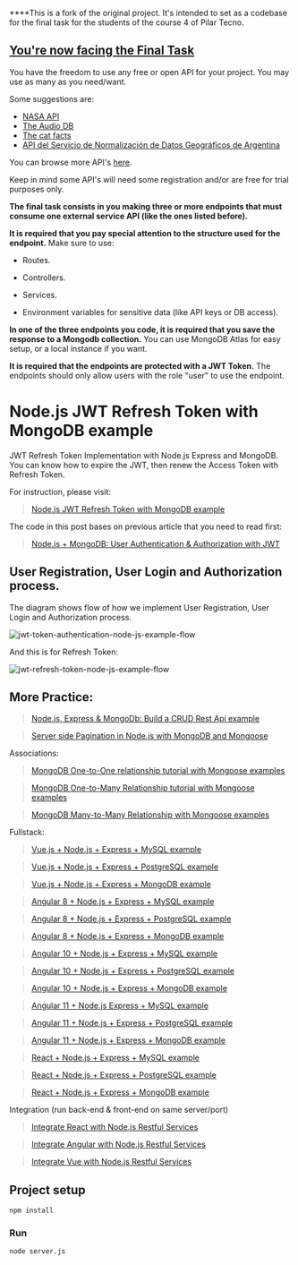 ****This is a fork of the original project. It's intended to set as a codebase for the final task for the students of the course 4 of Pilar Tecno.

## **[You're now facing the Final Task](https://www.youtube.com/watch?v=Jxk9DqdYsJ4)**

  

You have the freedom to use any free or open API for your project. You may use as many as you need/want.

Some suggestions are:

 - [NASA API](https://api.nasa.gov/)
 - [The Audio DB](https://www.theaudiodb.com/api_guide.php) 
- [The cat facts](https://alexwohlbruck.github.io/cat-facts/docs/) 
- [API del Servicio de Normalización de Datos Geográficos de
       Argentina](https://datosgobar.github.io/georef-ar-api/) 
       
You can browse more API's [here](https://public-apis.io/).

Keep in mind some API's will need some registration and/or are free for trial purposes only.

**The final task consists in you making three or more endpoints that must consume one external service API (like the ones listed before).**

**It is required that you pay special attention to the structure used for the endpoint.** Make sure to use:

* Routes.

* Controllers.

* Services.

* Environment variables for sensitive data (like API keys or DB access).

**In one of the three endpoints you code, it is required that you save the response to a Mongodb collection.** You can use MongoDB Atlas for easy setup, or a local instance if you want.

**It is required that the endpoints are protected with a JWT Token.** The endpoints should only allow users with the role "user" to use the endpoint.

# Node.js JWT Refresh Token with MongoDB example
JWT Refresh Token Implementation with Node.js Express and MongoDB. You can know how to expire the JWT, then renew the Access Token with Refresh Token.

For instruction, please visit:
> [Node.js JWT Refresh Token with MongoDB example](https://bezkoder.com/jwt-refresh-token-node-js-mongodb/)

The code in this post bases on previous article that you need to read first:
> [Node.js + MongoDB: User Authentication & Authorization with JWT](https://bezkoder.com/node-js-mongodb-auth-jwt/)

## User Registration, User Login and Authorization process.

The diagram shows flow of how we implement User Registration, User Login and Authorization process.

![jwt-token-authentication-node-js-example-flow](jwt-token-authentication-node-js-example-flow.png)

And this is for Refresh Token:

![jwt-refresh-token-node-js-example-flow](jwt-refresh-token-node-js-example-flow.png)

## More Practice:
> [Node.js, Express & MongoDb: Build a CRUD Rest Api example](https://bezkoder.com/node-express-mongodb-crud-rest-api/)

> [Server side Pagination in Node.js with MongoDB and Mongoose](https://bezkoder.com/node-js-mongodb-pagination/)

Associations:
> [MongoDB One-to-One relationship tutorial with Mongoose examples](https://bezkoder.com/mongoose-one-to-one-relationship-example/)

> [MongoDB One-to-Many Relationship tutorial with Mongoose examples](https://bezkoder.com/mongoose-one-to-many-relationship/)

> [MongoDB Many-to-Many Relationship with Mongoose examples](https://bezkoder.com/mongodb-many-to-many-mongoose/)

Fullstack:
> [Vue.js + Node.js + Express + MySQL example](https://bezkoder.com/vue-js-node-js-express-mysql-crud-example/)

> [Vue.js + Node.js + Express + PostgreSQL example](https://bezkoder.com/vue-node-express-postgresql/)

> [Vue.js + Node.js + Express + MongoDB example](https://bezkoder.com/vue-node-express-mongodb-mevn-crud/)

> [Angular 8 + Node.js + Express + MySQL example](https://bezkoder.com/angular-node-express-mysql/)

> [Angular 8 + Node.js + Express + PostgreSQL example](https://bezkoder.com/angular-node-express-postgresql/)

> [Angular 8 + Node.js + Express + MongoDB example](https://bezkoder.com/angular-mongodb-node-express/)

> [Angular 10 + Node.js + Express + MySQL example](https://bezkoder.com/angular-10-node-js-express-mysql/)

> [Angular 10 + Node.js + Express + PostgreSQL example](https://bezkoder.com/angular-10-node-express-postgresql/)

> [Angular 10 + Node.js + Express + MongoDB example](https://bezkoder.com/angular-10-mongodb-node-express/)

> [Angular 11 + Node.js Express + MySQL example](https://bezkoder.com/angular-11-node-js-express-mysql/)

> [Angular 11 + Node.js + Express + PostgreSQL example](https://bezkoder.com/angular-11-node-js-express-postgresql/)

> [Angular 11 + Node.js + Express + MongoDB example](https://bezkoder.com/angular-11-mongodb-node-js-express/)

> [React + Node.js + Express + MySQL example](https://bezkoder.com/react-node-express-mysql/)

> [React + Node.js + Express + PostgreSQL example](https://bezkoder.com/react-node-express-postgresql/)

> [React + Node.js + Express + MongoDB example](https://bezkoder.com/react-node-express-mongodb-mern-stack/)

Integration (run back-end & front-end on same server/port)
> [Integrate React with Node.js Restful Services](https://bezkoder.com/integrate-react-express-same-server-port/)

> [Integrate Angular with Node.js Restful Services](https://bezkoder.com/integrate-angular-10-node-js/)

> [Integrate Vue with Node.js Restful Services](https://bezkoder.com/serve-vue-app-express/)

## Project setup
```
npm install
```

### Run
```
node server.js
```
